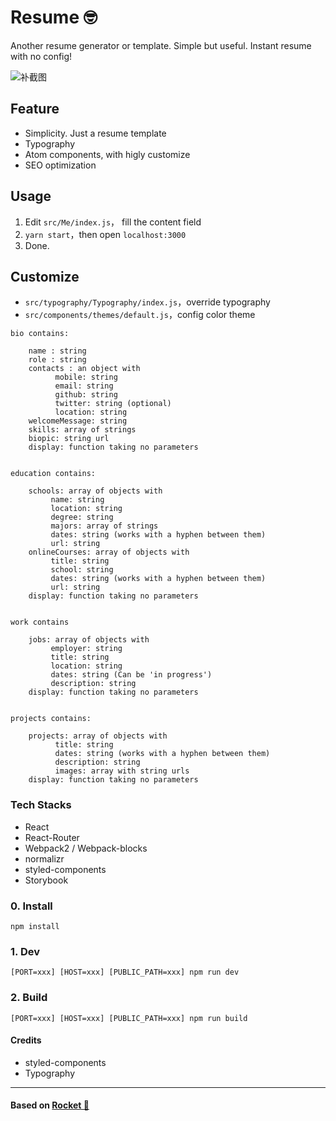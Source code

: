 # Resume 🤓
Another resume generator or template. 
Simple but useful.
Instant resume with no config!

![补截图]()

## Feature
- Simplicity. Just a resume template
- Typography
- Atom components, with higly customize
- SEO optimization

## Usage
1. Edit `src/Me/index.js`， fill the content field
2. `yarn start`，then open `localhost:3000`
3. Done.

## Customize
  - `src/typography/Typography/index.js`，override typography
  - `src/components/themes/default.js`，config color theme
```
bio contains:

    name : string
    role : string
    contacts : an object with
          mobile: string
          email: string
          github: string
          twitter: string (optional)
          location: string
    welcomeMessage: string
    skills: array of strings
    biopic: string url
    display: function taking no parameters


education contains:

    schools: array of objects with
         name: string
         location: string
         degree: string
         majors: array of strings
         dates: string (works with a hyphen between them)
         url: string
    onlineCourses: array of objects with
         title: string
         school: string
         dates: string (works with a hyphen between them)
         url: string
    display: function taking no parameters


work contains

    jobs: array of objects with
         employer: string
         title: string
         location: string
         dates: string (Can be 'in progress')
         description: string
    display: function taking no parameters


projects contains:

    projects: array of objects with
          title: string
          dates: string (works with a hyphen between them)
          description: string
          images: array with string urls
    display: function taking no parameters
```
### Tech Stacks
- React
- React-Router
- Webpack2 / Webpack-blocks
- normalizr
- styled-components
- Storybook

### 0. Install
`npm install`

### 1. Dev
`[PORT=xxx] [HOST=xxx] [PUBLIC_PATH=xxx] npm run dev`

### 2. Build
`[PORT=xxx] [HOST=xxx] [PUBLIC_PATH=xxx] npm run build`


#### Credits
- styled-components
- Typography


---
#### Based on [Rocket 🚀](https://github.com/cool4zbl/rocket)
